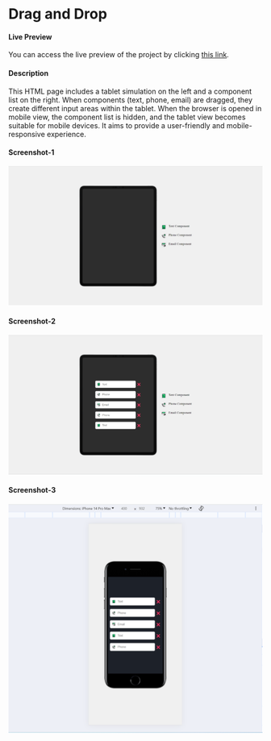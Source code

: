 # Drag and Drop

#### Live Preview

You can access the live preview of the project by clicking [this link](https://front-end-study-case-3.vercel.app/).

#### Description

This HTML page includes a tablet simulation on the left and a component list on the right. When components (text, phone, email) are dragged, they create different input areas within the tablet. When the browser is opened in mobile view, the component list is hidden, and the tablet view becomes suitable for mobile devices. It aims to provide a user-friendly and mobile-responsive experience.

#### Screenshot-1

<img src="./Screenshot/ss-1.png" />

#### Screenshot-2

<img src="./Screenshot/ss-2.png" />

#### Screenshot-3

<img src="./Screenshot/ss-3.png" />



